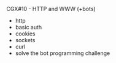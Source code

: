 CGX#10 - HTTP and WWW (+bots)

 - http
 - basic auth
 - cookies
 - sockets
 - curl
 - solve the bot programming challenge

